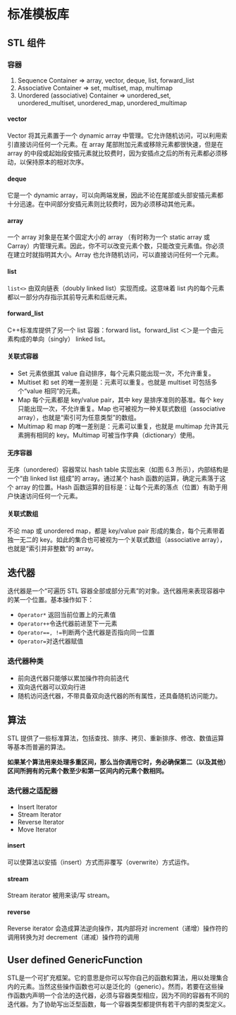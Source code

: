# 标准模板库

## STL 组件

### 容器

1. Sequence Container => array, vector, deque, list, forward_list
2. Associative Container => set, multiset, map, multimap
3. Unordered (associative) Container => unordered_set, unordered_multiset, unordered_map, unordered_multimap

#### vector

Vector 将其元素置于一个 dynamic array 中管理。它允许随机访问，可以利用索引直接访问任何一个元素。在 array 尾部附加元素或移除元素都很快速，但是在 array 的中段或起始段安插元素就比较费时，因为安插点之后的所有元素都必须移动，以保持原本的相对次序。

#### deque

它是一个 dynamic array，可以向两端发展，因此不论在尾部或头部安插元素都十分迅速。在中间部分安插元素则比较费时，因为必须移动其他元素。

#### array

一个 array 对象是在某个固定大小的 array （有时称为一个 static array 或 Carray）内管理元素。因此，你不可以改变元素个数，只能改变元素值。你必须在建立时就指明其大小。Array 也允许随机访问，可以直接访问任何一个元素。

#### list

`list<>` 由双向链表（doubly linked list）实现而成。这意味着 list 内的每个元素都以一部分内存指示其前导元素和后继元素。

#### forward_list

C++标准库提供了另一个 list 容器：forward list。forward_list ＜＞是一个由元素构成的单向（singly） linked list。

#### 关联式容器

- Set 元素依据其 value 自动排序，每个元素只能出现一次，不允许重复。
- Multiset 和 set 的唯一差别是：元素可以重复。也就是 multiset 可包括多个“value 相同”的元素。
- Map 每个元素都是 key/value pair，其中 key 是排序准则的基准。每个 key 只能出现一次，不允许重复。Map 也可被视为一种关联式数组（associative array），也就是“索引可为任意类型”的数组。
- Multimap 和 map 的唯一差别是：元素可以重复，也就是 multimap 允许其元素拥有相同的 key。Multimap 可被当作字典（dictionary）使用。

#### 无序容器

无序（unordered）容器常以 hash table 实现出来（如图 6.3 所示），内部结构是一个“由 linked list 组成”的 array。通过某个 hash 函数的运算，确定元素落于这个 array 的位置。Hash 函数运算的目标是：让每个元素的落点（位置）有助于用户快速访问任何一个元素。

#### 关联式数组

不论 map 或 unordered map，都是 key/value pair 形成的集合，每个元素带着独一无二的 key。如此的集合也可被视为一个关联式数组（associative array），也就是“索引并非整数”的 array。

## 迭代器

迭代器是一个“可遍历 STL 容器全部或部分元素”的对象。迭代器用来表现容器中的某一个位置。基本操作如下：

- `Operator*` 返回当前位置上的元素值
- `Operator++`令迭代器前进至下一元素
- `Operator==, !=`判断两个迭代器是否指向同一位置
- `Operator=`对迭代器赋值

### 迭代器种类

- 前向迭代器只能够以累加操作符向前迭代
- 双向迭代器可以双向行进
- 随机访问迭代器，不带具备双向迭代器的所有属性，还具备随机访问能力。

## 算法

STL 提供了一些标准算法，包括查找、排序、拷贝、重新排序、修改、数值运算等基本而普遍的算法。

**如果某个算法用来处理多重区间，那么当你调用它时，务必确保第二（以及其他）区间所拥有的元素个数至少和第一区间内的元素个数相同。**

### 迭代器之适配器

- Insert Iterator
- Stream Iterator
- Reverse Iterator
- Move Iterator

#### insert

可以使算法以安插（insert）方式而非覆写（overwrite）方式运作。

#### stream

Stream iterator 被用来读/写 stream。

#### reverse

Reverse iterator 会造成算法逆向操作，其内部将对 increment（递增）操作符的调用转换为对 decrement（递减）操作符的调用

## User defined GenericFunction

STL是一个可扩充框架。它的意思是你可以写你自己的函数和算法，用以处理集合内的元素。当然这些操作函数也可以是泛化的（generic）。然而，若要在这些操作函数内声明一个合法的迭代器，必须与容器类型相应，因为不同的容器有不同的迭代器。为了协助写出泛型函数，每一个容器类型都提供有若干内部的类型定义。
